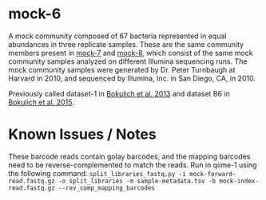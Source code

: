 # mock-6

A mock community composed of 67 bacteria represented in equal abundances in three replicate samples. These are the same community members present in [mock-7](../mock-7/) and [mock-8](../mock-8/), which consist of the same mock community samples analyzed on different Illumina sequencing runs. The mock community samples were generated by Dr. Peter Turnbaugh at Harvard in 2010, and sequenced by Illumina, Inc. in San Diego, CA, in 2010.

Previously called dataset-1 in [Bokulich et al. 2013](https://dx.doi.org/10.1038/nmeth.2276) and dataset B6 in [Bokulich et al. 2015](https://dx.doi.org/10.7287/peerj.preprints.934v2).

# Known Issues / Notes

These barcode reads contain golay barcodes, and the mapping barcodes need to be reverse-complemented to match the reads. Run in qiime-1 using the following command:
``split_libraries_fastq.py -i mock-forward-read.fastq.gz -o split_libraries -m sample-metadata.tsv -b mock-index-read.fastq.gz --rev_comp_mapping_barcodes``
